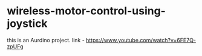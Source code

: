 # wireless-motor-control-using-joystick
this is an Aurdino project. link - https://www.youtube.com/watch?v=6FE7Q-zpUFg
